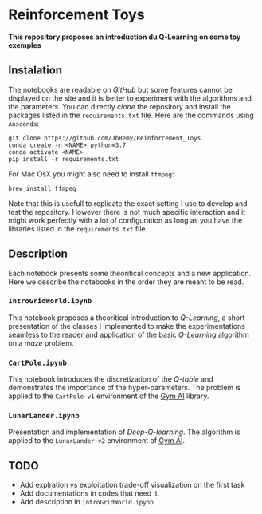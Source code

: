 # Reinforcement Toys

**This repository proposes an introduction du Q-Learning on some toy exemples**

## Instalation

The notebooks are readable on _GitHub_ but some features cannot be displayed on the site and it is better to experiment with the algorithms and the parameters.
You can directly _clone_ the repository and install the packages listed in the `requirements.txt` file. Here are the commands using `Anaconda`:
```
git clone https://github.com/JbRemy/Reinforcement_Toys
conda create -n <NAME> python=3.7
conda activate <NAME>
pip install -r requirements.txt
```
For Mac OsX you might also need to install `ffmpeg`: 
```
brew install ffmpeg
```
Note that this is usefull to replicate the exact setting I use to develop and test the repository. However there is not much specific interaction and it might work perfectly with a lot of configuration as long as you have the libraries listed in the `requirements.txt` file.

##  Description

Each notebook presents some theoritical concepts and a new application. Here we describe the notebooks in the order they are meant to be read.

### `IntroGridWorld.ipynb`

This notebook proposes a theoritical introduction to _Q-Learning_, a short presentation of the classes I implemented to make the experimentations seamless to the reader and application of the basic _Q-Learning_ algorithm on a *maze* problem.

### `CartPole.ipynb`

This notebook introduces the discretization of the _Q-table_ and demonstrates the importance of the hyper-parameters. The problem is applied to the `CartPole-v1` environment of the [Gym AI](https://gym.openai.com) library.

### `LunarLander.ipynb`

Presentation and implementation of _Deep-Q-learning_. The algorithm is applied to the `LunarLander-v2` environment of [Gym AI](https://gym.openai.com).

## TODO

* Add explration vs exploitation trade-off visualization on the first task
* Add documentations in codes that need it.
* Add description in `IntroGridWorld.ipynb`

